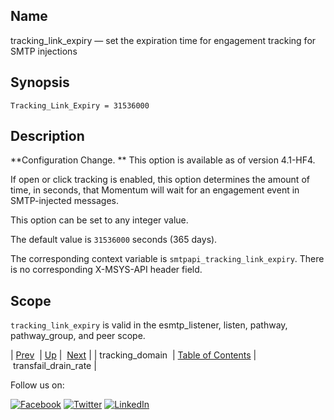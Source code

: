 <a name="config.tracking_link_expiry"></a>
## Name

tracking_link_expiry — set the expiration time for engagement tracking for SMTP injections

## Synopsis

`Tracking_Link_Expiry = 31536000`

<a name="idp27195200"></a>
## Description

**Configuration Change. ** This option is available as of version 4.1-HF4.

If open or click tracking is enabled, this option determines the amount of time, in seconds, that Momentum will wait for an engagement event in SMTP-injected messages.

This option can be set to any integer value.

The default value is `31536000` seconds (365 days).

The corresponding context variable is `smtpapi_tracking_link_expiry`. There is no corresponding X-MSYS-API header field.

<a name="idp27201248"></a>
## Scope

`tracking_link_expiry` is valid in the esmtp_listener, listen, pathway, pathway_group, and peer scope.

| [Prev](config.tracking_domain.php)  | [Up](config.options.ref.php) |  [Next](conf.ref.transfail_drain_rate.php) |
| tracking_domain  | [Table of Contents](index.php) |  transfail_drain_rate |

Follow us on:

[![Facebook](https://support.messagesystems.com/images/icon-facebook.png)](http://www.facebook.com/messagesystems) [![Twitter](https://support.messagesystems.com/images/icon-twitter.png)](http://twitter.com/#!/MessageSystems) [![LinkedIn](https://support.messagesystems.com/images/icon-linkedin.png)](http://www.linkedin.com/company/message-systems)